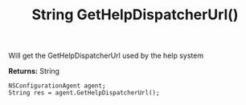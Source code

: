 ﻿---
uid: crmscript_ref_NSConfigurationAgent_GetHelpDispatcherUrl
title: String GetHelpDispatcherUrl()
intellisense: NSConfigurationAgent.GetHelpDispatcherUrl
keywords: NSConfigurationAgent, GetHelpDispatcherUrl
so.topic: reference
---

Will get the GetHelpDispatcherUrl used by the help system


**Returns:** String

```crmscript
NSConfigurationAgent agent;
String res = agent.GetHelpDispatcherUrl();
```

